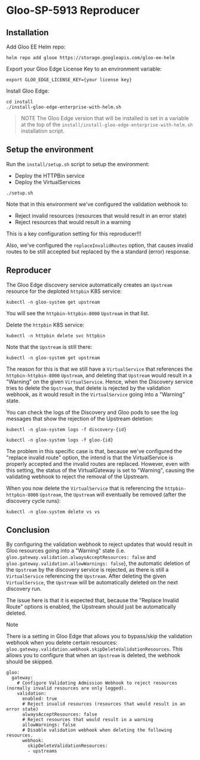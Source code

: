 # Gloo-SP-5913 Reproducer


## Installation

Add Gloo EE Helm repo:
```
helm repo add glooe https://storage.googleapis.com/gloo-ee-helm
```

Export your Gloo Edge License Key to an environment variable:
```
export GLOO_EDGE_LICENSE_KEY={your license key}
```

Install Gloo Edge:
```
cd install
./install-gloo-edge-enterprise-with-helm.sh
```

> NOTE
> The Gloo Edge version that will be installed is set in a variable at the top of the `install/install-gloo-edge-enterprise-with-helm.sh` installation script.

## Setup the environment

Run the `install/setup.sh` script to setup the environment:

- Deploy the HTTPBin service
- Deploy the VirtualServices

```
./setup.sh
```

Note that in this environment we've configured the validation webhook to:
- Reject invalid resources (resources that would result in an error state)
- Reject resources that would result in a warning

This is a key configuration setting for this reproducer!!!

Also, we've configured the `replaceInvalidRoutes` option, that causes invalid routes to be still accepted but replaced by the a standard (error) response.

## Reproducer

The Gloo Edge discovery service automatically creates an `Upstream` resource for the deploted `httpbin` K8S service:

```
kubectl -n gloo-system get upstream
```

You will see the `httpbin-httpbin-8000` `Upstream` in that list.

Delete the `httpbin` K8S service:

```
kubectl -n httpbin delete svc httpbin
```

Note that the `Upstream` is still there:

```
kubectl -n gloo-system get upstream
```

The reason for this is that we still have a `VirtualService` that references the `httpbin-httpbin-8000` `Upstream`, and deleting that `Upstream` would result in a "Warning" on the given `VirtualService`. Hence, when the Discovery service tries to delete the `Upstream`, that delete is rejected by the validation webhook, as it would result in the `VirtualService` going into a "Warning" state.

You can check the logs of the Discovery and Gloo pods to see the log messages that show the rejection of the Upstream deletion:

```
kubectl -n gloo-system logs -f discovery-{id}
```

```
kubectl -n gloo-system logs -f gloo-{id}
```

The problem in this specific case is that, because we've configured the "replace invalid route" option, the intend is that the VirtualService is properly accepted and the invalid routes are replaced. However, even with this setting, the status of the VirtualGateway is set to "Warning", causing the validating webhook to reject the removal of the Upstream.

When you now delete the `VirtualService` that is referencing the `httpbin-httpbin-8000` `Upstream`, the `Upstream` will eventually be removed (after the discovery cycle runs):

```
kubectl -n gloo-system delete vs vs
```

## Conclusion
By configuring the validation webhook to reject updates that would result in Gloo resources going into a "Warning" state (i.e. `gloo.gateway.validation.alwaysAcceptResources: false` and `gloo.gateway.validation.allowWarnings: false`), the automatic deletion of the `Upstream` by the discovery service is rejected, as there is still a `VirtualService` referencing the `Upstream`. After deleting the given `VirtualService`, the `Upstream` will be automatically deleted on the next discovery run.

The issue here is that it is expected that, because the "Replace Invalid Route" options is enabled, the Upstream should just be automatically deleted.

> [!NOTE]
> There is a setting in Gloo Edge that allows you to bypass/skip the validation webhook when you delete certain resources: `gloo.gateway.validation.webhook.skipDeleteValidationResources`. This allows you to configure that when an `Upstream` is deleted, the webhook should be skipped.
> ```
> gloo:
>   gateway:
>     # Configure Validating Admission Webhook to reject resources (normally invalid resources are only logged).
>     validation:
>       enabled: true
>       # Reject invalid resources (resources that would result in an error state)
>       alwaysAcceptResources: false
>       # Reject resources that would result in a warning
>       allowWarnings: false
>       # Disable validation webhook when deleting the following resources.
>       webhook:
>         skipDeleteValidationResources:
>         - upstreams
> ```